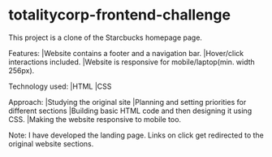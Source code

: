 # totalitycorp-frontend-challenge
This project is a clone of the Starcbucks homepage page.

Features:
|Website contains a footer and a navigation bar.
|Hover/click interactions included.
|Website is responsive for mobile/laptop(min. width 256px).

Technology used:
|HTML
|CSS

Approach:
|Studying the original site
|Planning and setting priorities for different sections
|Building basic HTML code and then designing it using CSS.
|Making the website responsive to mobile too.

Note:
I have developed the landing page.
Links on click get redirected to the original website sections.
